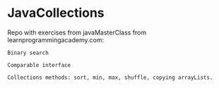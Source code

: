 # JavaCollections
Repo with exercises from javaMasterClass from learnprogrammingacademy.com:
	
	Binary search
	
	Comparable interface

	Collections methods: sort, min, max, shuffle, copying arrayLists.
